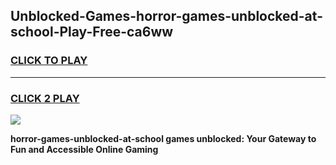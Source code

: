 
## Unblocked-Games-horror-games-unblocked-at-school-Play-Free-ca6ww
<h3>
<a href="https://premium76.site?title=horror-games-unblocked-at-school&ref=18A">CLICK TO PLAY</a></h3>
<hr>

<h3>
<a href="https://premium76.site?title=horror-games-unblocked-at-school&ref=18A">CLICK 2 PLAY</a>
  
</h3>

<a href="https://premium76.site?title=horror-games-unblocked-at-school&ref=18A"><img src="https://clearcache.store/games.png"></a>


**horror-games-unblocked-at-school games unblocked: Your Gateway to Fun and Accessible Online Gaming**
